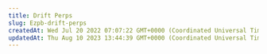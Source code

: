 ```yaml
---
title: Drift Perps
slug: Ezpb-drift-perps
createdAt: Wed Jul 20 2022 07:07:22 GMT+0000 (Coordinated Universal Time)
updatedAt: Thu Aug 10 2023 13:44:39 GMT+0000 (Coordinated Universal Time)
---
```


